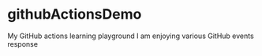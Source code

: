 # githubActionsDemo
My GitHub actions learning playground
I am enjoying various GitHub events response
